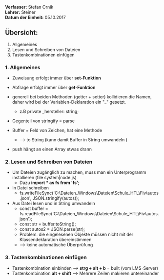 **Verfasser:** Stefan Ornik   
**Lehrer:** Steiner   
**Datum der Einheit:** 05.10.2017
   
## Übersicht: 

1. Allgemeines
2. Lesen und Schreiben von Dateien
3. Tastenkombinationen einfügen

### 1. Allgemeines
- Zuweisung erfolgt immer über **set-Funktion**
- Abfrage erfolgt immer über **get-Funktion**
- generell bei beiden Methoden (getter + setter) kollidieren die Namen,  
  daher wird bei der Variablen-Deklaration ein "_" gesetzt.  
    - z.B  private _hersteller: string;
- Gegenteil von stringify = parse
- Buffer = Feld von Zeichen, hat eine Methode 
    - --> to String (kann damit Buffer in String umwandeln )

- push hängt an einen Array etwas drann

### 2. Lesen und Schreiben von Dateien
- Um Dateien zugänglich zu machen, muss man ein Unterprogramm installieren (file system|node.js)
    - Dazu **import * as fs from 'fs';**
- In Datei schreiben
    - fs.writeFileSync('C:\\Dateien_Windows\\Dateien\\Schule_HTL\\Fiv\\autos.json', JSON.stringify(autos));
- Aus Datei lesen und in String umwandeln
    - const buffer = fs.readFileSync('C:\\Dateien_Windows\\Dateien\\Schule_HTL\\Fiv\\autos.json');
    - const str = buffer.toString();
    - const autos2 = JSON.parse(str);
    - Problem: die eingelesenen Objekte müssen nicht mit der Klassendeklaration übereinstimmen 
    - --> keine automatische Überprüfung

### 3. Tastenkombinationen einfügen
- Tastenkombination einbinden --> **strg + alt + b** = built (vom LMS-Server)
- Tastenkombination **alt + shift** --> Mehrere Zeilen makieren untereinander

